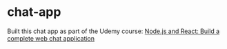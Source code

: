 # chat-app

Built this chat app as part of the Udemy course: [Node.js and React: Build a complete web chat application](https://www.udemy.com/course/build-a-complete-web-chat-application-with-nodejs-and-react/)
